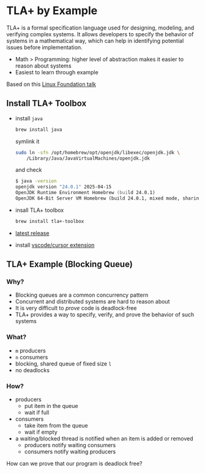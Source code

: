 # TLA+ by Example

TLA+ is a formal specification language used for designing, modeling, and verifying complex systems. It allows developers to specify the behavior of systems in a mathematical way, which can help in identifying potential issues before implementation.

- Math > Programming: higher level of abstraction makes it easier to reason about systems
- Easiest to learn through example

Based on this [Linux Foundation talk](https://www.youtube.com/watch?v=H6PjGdd6vGg)

## Install TLA+ Toolbox

- install `java`

    ```zsh
    brew install java
    ```

    symlink it

    ```zsh
    sudo ln -sfn /opt/homebrew/opt/openjdk/libexec/openjdk.jdk \
        /Library/Java/JavaVirtualMachines/openjdk.jdk
    ```

    and check

    ```zsh
    $ java -version
    openjdk version "24.0.1" 2025-04-15
    OpenJDK Runtime Environment Homebrew (build 24.0.1)
    OpenJDK 64-Bit Server VM Homebrew (build 24.0.1, mixed mode, sharing)
    ```

- insall TLA+ toolbox

    ```zsh
    brew install tla+-toolbox
    ```

- [latest release](https://github.com/tlaplus/tlaplus/releases/latest)

- install [vscode/cursor extension](https://github.com/tlaplus/vscode-tlaplus)

## TLA+ Example (Blocking Queue)

### Why?

- Blocking queues are a common concurrency pattern
- Concurrent and distributed systems are hard to reason about
- It is very difficult to _prove_ code is deadlock-free
- TLA+ provides a way to specify, verify, and prove the behavior of such systems

### What?

- `m` producers
- `n` consumers
- blocking, shared queue of fixed size `l`
- no deadlocks

### How?

- producers
  - put item in the queue
  - wait if full
- consumers
  - take item from the queue
  - wait if empty
- a waiting/blocked thread is notified when an item is added or removed
  - producers notify waiting consumers
  - consumers notify waiting producers

How can we prove that our program is deadlock free?

